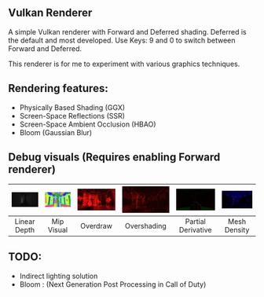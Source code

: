 ## Vulkan Renderer
A simple Vulkan renderer with Forward and Deferred shading.
Deferred is the default and most developed. Use Keys: 9 and 0 to switch between Forward and Deferred.

This renderer is for me to experiment with various graphics techniques.

## Rendering features: 
* Physically Based Shading (GGX)
* Screen-Space Reflections (SSR)
* Screen-Space Ambient Occlusion (HBAO)
* Bloom (Gaussian Blur)

## Debug visuals (Requires enabling Forward renderer)

| ![](showcase/linear_depth.png) | ![](showcase/mip_visual.png) | ![](showcase/overdraw.png) | ![](showcase/overshading.png) | ![](showcase/pd.png)  | ![](showcase/mesh_density.png) |
|:-----------------------------:|:----------------------------:|:---------------------------:|:-----------------------------:|:---------------------:| :-----------------------------:|
| Linear Depth                  | Mip Visual                   | Overdraw                    | Overshading                   | Partial Derivative    | Mesh Density                   |

## TODO:
* Indirect lighting solution 
* Bloom : (Next Generation Post Processing in Call of Duty)
